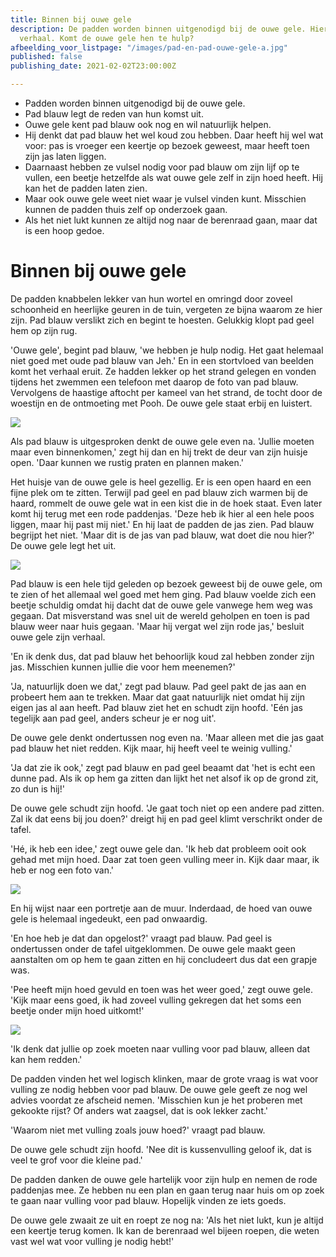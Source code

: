 ```yaml
---
title: Binnen bij ouwe gele
description: De padden worden binnen uitgenodigd bij de ouwe gele. Hier doen ze hun
  verhaal. Komt de ouwe gele hen te hulp?
afbeelding_voor_listpage: "/images/pad-en-pad-ouwe-gele-a.jpg"
published: false
publishing_date: 2021-02-02T23:00:00Z

---
```

* Padden worden binnen uitgenodigd bij de ouwe gele.
* Pad blauw legt de reden van hun komst uit.
* Ouwe gele kent pad blauw ook nog en wil natuurlijk helpen.
* Hij denkt dat pad blauw het wel koud zou hebben. Daar heeft hij wel wat voor: pas is vroeger een keertje op bezoek geweest, maar heeft toen zijn jas laten liggen.
* Daarnaast hebben ze vulsel nodig voor pad blauw om zijn lijf op te vullen, een beetje hetzelfde als wat ouwe gele zelf in zijn hoed heeft. Hij kan het de padden laten zien.
* Maar ook ouwe gele weet niet waar je vulsel vinden kunt. Misschien kunnen de padden thuis zelf op onderzoek gaan.
* Als het niet lukt kunnen ze altijd nog naar de berenraad gaan, maar dat is een hoop gedoe.

# Binnen bij ouwe gele

De padden knabbelen lekker van hun wortel en omringd door zoveel schoonheid en heerlijke geuren in de tuin, vergeten ze bijna waarom ze hier zijn. Pad blauw verslikt zich en begint te hoesten. Gelukkig klopt pad geel hem op zijn rug. 

'Ouwe gele', begint pad blauw, 'we hebben je hulp nodig. Het gaat helemaal niet goed met oude pad blauw van Jeh.' En in een stortvloed van beelden komt het verhaal eruit. Ze hadden lekker op het strand gelegen en vonden tijdens het zwemmen een telefoon met daarop de foto van pad blauw. Vervolgens de haastige aftocht per kameel van het strand, de tocht door de woestijn en de ontmoeting met Pooh. De ouwe gele staat erbij en luistert.

![](/images/pad-en-pad-ouwe-gele-a.jpg)

Als pad blauw is uitgesproken denkt de ouwe gele even na. 'Jullie moeten maar even binnenkomen,' zegt hij dan en hij trekt de deur van zijn huisje open. 'Daar kunnen we rustig praten en plannen maken.'

Het huisje van de ouwe gele is heel gezellig. Er is een open haard en een fijne plek om te zitten. Terwijl pad geel en pad blauw zich warmen bij de haard, rommelt de ouwe gele wat in een kist die in de hoek staat. Even later komt hij terug met een rode paddenjas. 'Deze heb ik hier al een hele poos liggen, maar hij past mij niet.' En hij laat de padden de jas zien. Pad blauw begrijpt het niet. 'Maar dit is de jas van pad blauw, wat doet die nou hier?' De ouwe gele legt het uit.

![](/images/pad-rode-jas-a.jpg)

Pad blauw is een hele tijd geleden op bezoek geweest bij de ouwe gele, om te zien of het allemaal wel goed met hem ging. Pad blauw voelde zich een beetje schuldig omdat hij dacht dat de ouwe gele vanwege hem weg was gegaan. Dat misverstand was snel uit de wereld geholpen en toen is pad blauw weer naar huis gegaan. 'Maar hij vergat wel zijn rode jas,' besluit ouwe gele zijn verhaal.

'En ik denk dus, dat pad blauw het behoorlijk koud zal hebben zonder zijn jas. Misschien kunnen jullie die voor hem meenemen?'

'Ja, natuurlijk doen we dat,' zegt pad blauw. Pad geel pakt de jas aan en probeert hem aan te trekken. Maar dat gaat natuurlijk niet omdat hij zijn eigen jas al aan heeft. Pad blauw ziet het en schudt zijn hoofd. 'Eén jas tegelijk aan pad geel, anders scheur je er nog uit'.

De ouwe gele denkt ondertussen nog even na. 'Maar alleen met die jas gaat pad blauw het niet redden. Kijk maar, hij heeft veel te weinig vulling.'

'Ja dat zie ik ook,' zegt pad blauw en pad geel beaamt dat 'het is echt een dunne pad. Als ik op hem ga zitten dan lijkt het net alsof ik op de grond zit, zo dun is hij!'

De ouwe gele schudt zijn hoofd. 'Je gaat toch niet op een andere pad zitten. Zal ik dat eens bij jou doen?' dreigt hij en pad geel klimt verschrikt onder de tafel.

'Hé, ik heb een idee,' zegt ouwe gele dan. 'Ik heb dat probleem ooit ook gehad met mijn hoed. Daar zat toen geen vulling meer in. Kijk daar maar, ik heb er nog een foto van.'

![](/images/plathoed-a.jpg)

En hij wijst naar een portretje aan de muur. Inderdaad, de hoed van ouwe gele is helemaal ingedeukt, een pad onwaardig. 

'En hoe heb je dat dan opgelost?' vraagt pad blauw. Pad geel is ondertussen onder de tafel uitgeklommen. De ouwe gele maakt geen aanstalten om op hem te gaan zitten en hij concludeert dus dat een grapje was.

'Pee heeft mijn hoed gevuld en toen was het weer goed,' zegt ouwe gele. 'Kijk maar eens goed, ik had zoveel vulling gekregen dat het soms een beetje onder mijn hoed uitkomt!'

![](/images/pad-vulwol-a.jpg)

'Ik denk dat jullie op zoek moeten naar vulling voor pad blauw, alleen dat kan hem redden.'

De padden vinden het wel logisch klinken, maar de grote vraag is wat voor vulling ze nodig hebben voor pad blauw. De ouwe gele geeft ze nog wel advies voordat ze afscheid nemen. 'Misschien kun je het proberen met gekookte rijst? Of anders wat zaagsel, dat is ook lekker zacht.'

'Waarom niet met vulling zoals jouw hoed?' vraagt pad blauw.

De ouwe gele schudt zijn hoofd. 'Nee dit is kussenvulling geloof ik, dat is veel te grof voor die kleine pad.'

De padden danken de ouwe gele hartelijk voor zijn hulp en nemen de rode paddenjas mee. Ze hebben nu een plan en gaan terug naar huis om op zoek te gaan naar vulling voor pad blauw. Hopelijk vinden ze iets goeds.

De ouwe gele zwaait ze uit en roept ze nog na: 'Als het niet lukt, kun je altijd een keertje terug komen. Ik kan de berenraad wel bijeen roepen, die weten vast wel wat voor vulling je nodig hebt!'